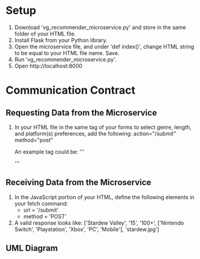# Setup
1. Download 'vg_recommender_microservice.py' and store in the same folder of your HTML file.
2. Install Flask from your Python library.
3. Open the microservice file, and under 'def index()', change HTML string to be equal to your HTML file name. Save.
4. Run 'vg_recommender_microservice.py'.
5. Open http://localhost:8000

# Communication Contract
## Requesting Data from the Microservice
1. In your HTML file in the same tag of your forms to select genre, length, and platform(s) preferences, add the following:
   action="/submit" method="post"

   An example tag could be: '''<form id="gameForm" action="/submit" method="post">'''

## Receiving Data from the Microservice
1. In the JavaScript portion of your HTML, define the following elements in your fetch command:
      * url = '/submit'
      * method = 'POST'
2. A valid response looks like: ['Stardew Valley', '15', '100+', ['Nintendo Switch', 'Playstation', 'Xbox', 'PC', 'Mobile'], 'stardew.jpg']

## UML Diagram
